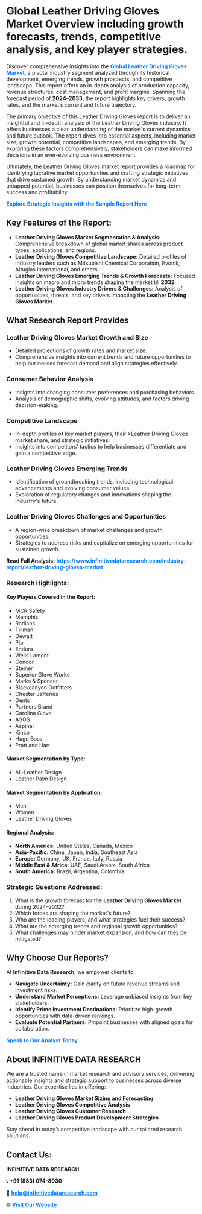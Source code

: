 <h1>Global Leather Driving Gloves Market Overview including growth forecasts, trends, competitive analysis, and key player strategies.</h1>
<p>
Discover comprehensive insights into the 
<a href="https://www.infinitivedataresearch.com/industry-report/leather-driving-gloves-market" rel="dofollow" style="color: #007BFF; text-decoration: none;"><strong>Global Leather Driving Gloves Market</strong></a>, a pivotal industry segment analyzed through its historical development, emerging trends, growth prospects, and competitive landscape. This report offers an in-depth analysis of production capacity, revenue structures, cost management, and profit margins. Spanning the forecast period of <strong>2024–2033</strong>, the report highlights key drivers, growth rates, and the market’s current and future trajectory.
</p>
<p>
The primary objective of this Leather Driving Gloves report is to deliver an insightful and in-depth analysis of the Leather Driving Gloves industry. It offers businesses a clear understanding of the market's current dynamics and future outlook. The report dives into essential aspects, including market size, growth potential, competitive landscapes, and emerging trends. By exploring these factors comprehensively, stakeholders can make informed decisions in an ever-evolving business environment.
</p>
<p>
Ultimately, the Leather Driving Gloves market report provides a roadmap for identifying lucrative market opportunities and crafting strategic initiatives that drive sustained growth. By understanding market dynamics and untapped potential, businesses can position themselves for long-term success and profitability.
</p>
<p>
<a href="https://www.infinitivedataresearch.com/request-sample/reportId=103959" style="color: #007BFF; text-decoration: none;"><strong>Explore Strategic Insights with the Sample Report Here</strong></a>
</p>

<h2>Key Features of the Report:</h2>
<ul>
<li><strong>Leather Driving Gloves Market Segmentation & Analysis:</strong> Comprehensive breakdown of global market shares across product types, applications, and regions.</li>
<li><strong>Leather Driving Gloves Competitive Landscape:</strong> Detailed profiles of industry leaders such as Mitsubishi Chemical Corporation, Evonik, Altuglas International, and others.</li>
<li><strong>Leather Driving Gloves Emerging Trends & Growth Forecasts:</strong> Focused insights on macro and micro trends shaping the market till <strong>2032</strong>.</li>
<li><strong>Leather Driving Gloves Industry Drivers & Challenges:</strong> Analysis of opportunities, threats, and key drivers impacting the <strong>Leather Driving Gloves Market</strong>.</li>
</ul>

<h2>What Research Report Provides</h2>
<h3>Leather Driving Gloves Market Growth and Size</h3>
<ul>
<li>Detailed projections of growth rates and market size.</li>
<li>Comprehensive insights into current trends and future opportunities to help businesses forecast demand and align strategies effectively.</li>
</ul>

<h3>Consumer Behavior Analysis</h3>
<ul>
<li>Insights into changing consumer preferences and purchasing behaviors.</li>
<li>Analysis of demographic shifts, evolving attitudes, and factors driving decision-making.</li>
</ul>

<h3>Competitive Landscape</h3>
<ul>
<li>In-depth profiles of key market players, their >Leather Driving Gloves market share, and strategic initiatives.</li>
<li>Insights into competitors' tactics to help businesses differentiate and gain a competitive edge.</li>
</ul>

<h3>Leather Driving Gloves Emerging Trends</h3>
<ul>
<li>Identification of groundbreaking trends, including technological advancements and evolving consumer values.</li>
<li>Exploration of regulatory changes and innovations shaping the industry's future.</li>
</ul>

<h3>Leather Driving Gloves Challenges and Opportunities</h3>
<ul>
<li>A region-wise breakdown of market challenges and growth opportunities.</li>
<li>Strategies to address risks and capitalize on emerging opportunities for sustained growth.</li>
</ul>
<p><strong>Read Full Analysis:</strong> <a href="https://www.infinitivedataresearch.com/industry-report/leather-driving-gloves-market" rel="dofollow" style="color: #007BFF; text-decoration: none;"><strong>https://www.infinitivedataresearch.com/industry-report/leather-driving-gloves-market</strong></a></p>
<h3>Research Highlights:</h3>
<h4>Key Players Covered in the Report:</h4>
<ul><li>MCR Safety</li><li>Memphis</li><li>Radians</li><li>Tillman</li><li>Dewalt</li><li>Pip</li><li>Endura</li><li>Wells Lamont</li><li>Condor</li><li>Steiner</li><li>Superior Glove Works</li><li>Marks &amp; Spencer</li><li>Blackcanyon Outfitters</li><li>Chester Jefferies</li><li>Dents</li><li>Partners Brand</li><li>Carolina Glove</li><li>ASOS</li><li>Aspinal</li><li>Kinco</li><li>Hugo Boss</li><li>Pratt and Hart</li></ul>
<h4>Market Segmentation by Type:</h4>
<ul><li>All-Leather Design</li><li>Leather Palm Design</li></ul>
<h4>Market Segmentation by Application:</h4>
<ul><li>Men</li><li>Women</li><li>Leather Driving Gloves</li></ul>

<h4>Regional Analysis:</h4>
<ul>
<li><strong>North America:</strong> United States, Canada, Mexico</li>
<li><strong>Asia-Pacific:</strong> China, Japan, India, Southeast Asia</li>
<li><strong>Europe:</strong> Germany, UK, France, Italy, Russia</li>
<li><strong>Middle East & Africa:</strong> UAE, Saudi Arabia, South Africa</li>
<li><strong>South America:</strong> Brazil, Argentina, Colombia</li>
</ul>

<h3>Strategic Questions Addressed:</h3>
<ol>
<li>What is the growth forecast for the <strong>Leather Driving Gloves Market</strong> during 2024–2032?</li>
<li>Which forces are shaping the market's future?</li>
<li>Who are the leading players, and what strategies fuel their success?</li>
<li>What are the emerging trends and regional growth opportunities?</li>
<li>What challenges may hinder market expansion, and how can they be mitigated?</li>
</ol>

<h2>Why Choose Our Reports?</h2>
<p>At <strong>Infinitive Data Research</strong>, we empower clients to:</p>
<ul>
<li><strong>Navigate Uncertainty:</strong> Gain clarity on future revenue streams and investment risks.</li>
<li><strong>Understand Market Perceptions:</strong> Leverage unbiased insights from key stakeholders.</li>
<li><strong>Identify Prime Investment Destinations:</strong> Prioritize high-growth opportunities with data-driven rankings.</li>
<li><strong>Evaluate Potential Partners:</strong> Pinpoint businesses with aligned goals for collaboration.</li>
</ul>
<p><a href="https://www.infinitivedataresearch.com/industry-report/leather-driving-gloves-market" rel="dofollow" style="color: #007BFF; text-decoration: none;"><strong>Speak to Our Analyst Today</strong></a></p>

<h2>About INFINITIVE DATA RESEARCH</h2>
<p>We are a trusted name in market research and advisory services, delivering actionable insights and strategic support to businesses across diverse industries. Our expertise lies in offering:</p>
<ul>
<li><strong>Leather Driving Gloves Market Sizing and Forecasting</strong></li>
<li><strong>Leather Driving Gloves Competitive Analysis</strong></li>
<li><strong>Leather Driving Gloves Customer Research</strong></li>
<li><strong>Leather Driving Gloves Product Development Strategies</strong></li>
</ul>
<p>Stay ahead in today’s competitive landscape with our tailored research solutions.</p>

<h2>Contact Us:</h2>
<p><strong>INFINITIVE DATA RESEARCH</strong></p>
<p>📞 <strong>+91 (883) 074-8030</strong></p>
<p>📧 <strong><a href="mailto:help@infinitivedataresearch.com" style="color: #007BFF;">help@infinitivedataresearch.com</a></strong></p>
<p>🌐 <strong><a href="https://www.infinitivedataresearch.com" rel="dofollow" style="color: #007BFF;">Visit Our Website</a></strong></p>
